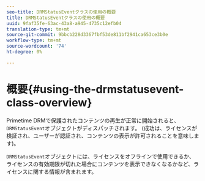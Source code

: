 ```yaml
---
seo-title: DRMStatusEventクラスの使用の概要
title: DRMStatusEventクラスの使用の概要
uuid: 9faf35fe-63ac-43a8-a945-4735c12efb04
translation-type: tm+mt
source-git-commit: 9bbcb228d3367fbf53de811bf2941ca653ce3b0e
workflow-type: tm+mt
source-wordcount: '74'
ht-degree: 0%

---
```



# 概要{#using-the-drmstatusevent-class-overview}

Primetime DRMで保護されたコンテンツの再生が正常に開始されると、`DRMStatusEvent`オブジェクトがディスパッチされます。 (成功は、ライセンスが検証され、ユーザーが認証され、コンテンツの表示が許可されることを意味します)。

`DRMStatusEvent`オブジェクトには、ライセンスをオフラインで使用できるか、ライセンスの有効期限が切れた場合にコンテンツを表示できなくなるかなど、ライセンスに関する情報が含まれます。
